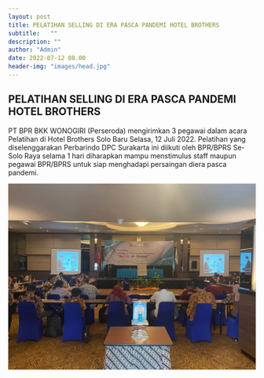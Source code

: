 ```yaml
---
layout: post
title: PELATIHAN SELLING DI ERA PASCA PANDEMI HOTEL BROTHERS
subtitle:   ""
description: ""
author: "Admin"
date: 2022-07-12 08.00
header-img: "images/head.jpg"
---
```



## PELATIHAN SELLING DI ERA PASCA PANDEMI HOTEL BROTHERS

PT BPR BKK WONOGIRI (Perseroda) mengirimkan 3 pegawai dalam acara Pelatihan di Hotel Brothers Solo Baru Selasa, 12 Juli 2022. Pelatihan yang diselenggarakan Perbarindo DPC Surakarta ini diikuti oleh BPR/BPRS Se- Solo Raya selama 1 hari diharapkan mampu menstimulus staff maupun pegawai BPR/BPRS untuk siap menghadapi persaingan diera pasca pandemi.

<img src="/images/view.jpg" class="img-responsive img-centered" alt="">